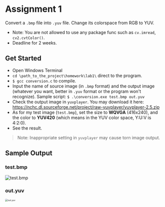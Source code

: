 # Assignment 1
Convert a `.bmp` file into `.yuv` file. Change its colorspace from RGB to YUV.
* Note: You are not allowed to use any package func such as `cv.imread`, `cv2.cvtColor()`.
* Deadline for 2 weeks.
## Get Started
* Open Windows Terminal
* `cd \path_to_the_project\homework\lab1\` direct to the program.
* `$ gcc conversion.c` to compile.
* Input the name of source image (in `.bmp` format) and the output image (whatever you want, better in `.yuv` format or the program won't recognize). Sample script: `$ .\conversion.exe test.bmp out.yuv`
* Check the output image in `yuvplayer`. You may download it here: https://nchc.dl.sourceforge.net/project/raw-yuvplayer/yuvplayer-2.5.zip
* As for my test image (`test.bmp`), set the size to **WQVGA** (416x240), and the color to **YUV420** (which means in the YUV color space, Y:U:V is 4:2:0).
* See the result.
> Note: Inappropriate setting in `yuvplayer` may cause torn image output.
## Sample Output
### test.bmp

![test.bmp](/homework/lab1/images/test.bmp)

### out.yuv

<img src="/homework/lab1/images/out.png" alt="out.yuv" style="zoom: 50%;" />
